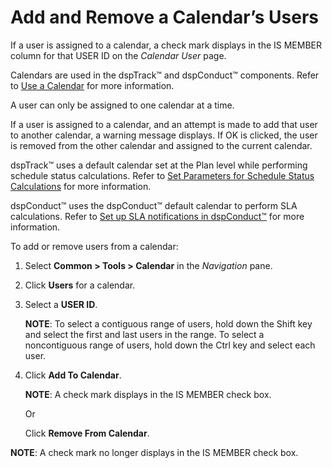# Add and Remove a Calendar’s Users

If a user is assigned to a calendar, a check mark displays in the IS
MEMBER column for that USER ID on the *Calendar User* page.

Calendars are used in the dspTrack™ and dspConduct™ components. Refer to
[Use a Calendar](Use_a_Calendar.htm) for more information.

A user can only be assigned to one calendar at a time.

If a user is assigned to a calendar, and an attempt is made to add that
user to another calendar, a warning message displays. If OK is clicked,
the user is removed from the other calendar and assigned to the current
calendar.

dspTrack™ uses a default calendar set at the Plan level while performing
schedule status calculations. Refer to [Set Parameters for Schedule
Status
Calculations](../../dspTrack/Use_Cases/Set_Parameters_for_Schedule_Status_Calculation.htm)
for more information.

dspConduct™ uses the dspConduct™ default calendar to perform SLA
calculations. Refer to [Set up SLA notifications in
dspConduct™](../../../Master_Data_Mgmt/dspConduct/Config/Set_Up_SLA_Notifications.htm)
for more information.

To add or remove users from a calendar:

1.  Select **Common \> Tools \> Calendar** in the *Navigation* pane.

2.  Click **Users** for a calendar.

3.  Select a **USER ID**.
    
    **NOTE**: To select a contiguous range of users, hold down the Shift
    key and select the first and last users in the range. To select a
    noncontiguous range of users, hold down the Ctrl key and select each
    user.

4.  Click **Add To Calendar**.
    
    **NOTE**: A check mark displays in the IS MEMBER check box.
    
    Or
    
    Click **Remove From Calendar**.

**NOTE**: A check mark no longer displays in the IS MEMBER check box.
